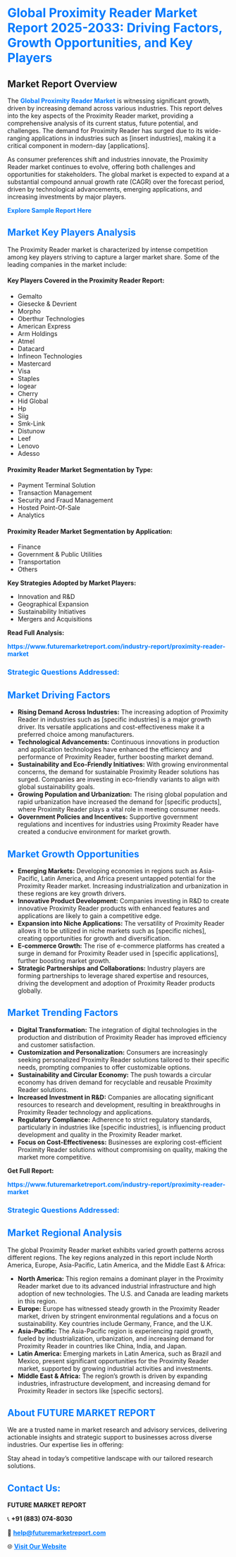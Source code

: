<h1 style="color: #007BFF;">Global Proximity Reader Market Report 2025-2033: Driving Factors, Growth Opportunities, and Key Players</h1>

<section id="overview">
<h2>Market Report Overview</h2>
<p>The <a href="https://www.futuremarketreport.com/industry-report/proximity-reader-market" style="color: #007BFF; text-decoration: none;"><strong>Global Proximity Reader Market</strong></a> is witnessing significant growth, driven by increasing demand across various industries. This report delves into the key aspects of the Proximity Reader market, providing a comprehensive analysis of its current status, future potential, and challenges. The demand for Proximity Reader has surged due to its wide-ranging applications in industries such as [insert industries], making it a critical component in modern-day [applications].</p>
<p>As consumer preferences shift and industries innovate, the Proximity Reader market continues to evolve, offering both challenges and opportunities for stakeholders. The global market is expected to expand at a substantial compound annual growth rate (CAGR) over the forecast period, driven by technological advancements, emerging applications, and increasing investments by major players.</p>
</section>

<section id="overview">
<p><a href="https://www.futuremarketreport.com/request-sample/reportId=30562" style="color: #007BFF; text-decoration: none;"><strong>Explore Sample Report Here</strong></a></p>
</section>

<section id="key-players">
<h2 style="color: #007BFF;">Market Key Players Analysis</h2>
<p>The Proximity Reader market is characterized by intense competition among key players striving to capture a larger market share. Some of the leading companies in the market include:</p>
<h4>Key Players Covered in the Proximity Reader Report:</h4>
<ul><li>Gemalto</li><li>Giesecke &amp; Devrient</li><li>Morpho</li><li>Oberthur Technologies</li><li>American Express</li><li>Arm Holdings</li><li>Atmel</li><li>Datacard</li><li>Infineon Technologies</li><li>Mastercard</li><li>Visa</li><li>Staples</li><li>Iogear</li><li>Cherry</li><li>Hid Global</li><li>Hp</li><li>Siig</li><li>Smk-Link</li><li>Distunow</li><li>Leef</li><li>Lenovo</li><li>Adesso</li></ul>
<h4>Proximity Reader Market Segmentation by Type:</h4>
<ul><li>Payment Terminal Solution</li><li>Transaction Management</li><li>Security and Fraud Management</li><li>Hosted Point-Of-Sale</li><li>Analytics</li></ul>

<h4>Proximity Reader Market Segmentation by Application:</h4>
<ul><li>Finance</li><li>Government &amp; Public Utilities</li><li>Transportation</li><li>Others</li></ul>
<p><strong>Key Strategies Adopted by Market Players:</strong></p>
<ul>
<li>Innovation and R&D</li>
<li>Geographical Expansion</li>
<li>Sustainability Initiatives</li>
<li>Mergers and Acquisitions</li>
</ul>
</section>

<section>
<p><strong>Read Full Analysis: </strong></p><a href="https://www.futuremarketreport.com/industry-report/proximity-reader-market" style="color: #007BFF; text-decoration: none;"><strong>https://www.futuremarketreport.com/industry-report/proximity-reader-market</strong></a>
<h3 style="color: #007BFF;">Strategic Questions Addressed:</h3>
</section>

<section id="driving-factors">
<h2 style="color: #007BFF;">Market Driving Factors</h2>
<ul>
<li><strong>Rising Demand Across Industries:</strong> The increasing adoption of Proximity Reader in industries such as [specific industries] is a major growth driver. Its versatile applications and cost-effectiveness make it a preferred choice among manufacturers.</li>
<li><strong>Technological Advancements:</strong> Continuous innovations in production and application technologies have enhanced the efficiency and performance of Proximity Reader, further boosting market demand.</li>
<li><strong>Sustainability and Eco-Friendly Initiatives:</strong> With growing environmental concerns, the demand for sustainable Proximity Reader solutions has surged. Companies are investing in eco-friendly variants to align with global sustainability goals.</li>
<li><strong>Growing Population and Urbanization:</strong> The rising global population and rapid urbanization have increased the demand for [specific products], where Proximity Reader plays a vital role in meeting consumer needs.</li>
<li><strong>Government Policies and Incentives:</strong> Supportive government regulations and incentives for industries using Proximity Reader have created a conducive environment for market growth.</li>
</ul>
</section>

<section id="growth-opportunities">
<h2 style="color: #007BFF;">Market Growth Opportunities</h2>
<ul>
<li><strong>Emerging Markets:</strong> Developing economies in regions such as Asia-Pacific, Latin America, and Africa present untapped potential for the Proximity Reader market. Increasing industrialization and urbanization in these regions are key growth drivers.</li>
<li><strong>Innovative Product Development:</strong> Companies investing in R&D to create innovative Proximity Reader products with enhanced features and applications are likely to gain a competitive edge.</li>
<li><strong>Expansion into Niche Applications:</strong> The versatility of Proximity Reader allows it to be utilized in niche markets such as [specific niches], creating opportunities for growth and diversification.</li>
<li><strong>E-commerce Growth:</strong> The rise of e-commerce platforms has created a surge in demand for Proximity Reader used in [specific applications], further boosting market growth.</li>
<li><strong>Strategic Partnerships and Collaborations:</strong> Industry players are forming partnerships to leverage shared expertise and resources, driving the development and adoption of Proximity Reader products globally.</li>
</ul>
</section>

<section id="trending-factors">
<h2 style="color: #007BFF;">Market Trending Factors</h2>
<ul>
<li><strong>Digital Transformation:</strong> The integration of digital technologies in the production and distribution of Proximity Reader has improved efficiency and customer satisfaction.</li>
<li><strong>Customization and Personalization:</strong> Consumers are increasingly seeking personalized Proximity Reader solutions tailored to their specific needs, prompting companies to offer customizable options.</li>
<li><strong>Sustainability and Circular Economy:</strong> The push towards a circular economy has driven demand for recyclable and reusable Proximity Reader solutions.</li>
<li><strong>Increased Investment in R&D:</strong> Companies are allocating significant resources to research and development, resulting in breakthroughs in Proximity Reader technology and applications.</li>
<li><strong>Regulatory Compliance:</strong> Adherence to strict regulatory standards, particularly in industries like [specific industries], is influencing product development and quality in the Proximity Reader market.</li>
<li><strong>Focus on Cost-Effectiveness:</strong> Businesses are exploring cost-efficient Proximity Reader solutions without compromising on quality, making the market more competitive.</li>
</ul>
</section>

<section>
<p><strong>Get Full Report: </strong></p><a href="https://www.futuremarketreport.com/industry-report/proximity-reader-market" style="color: #007BFF; text-decoration: none;"><strong>https://www.futuremarketreport.com/industry-report/proximity-reader-market</strong></a>
<h3 style="color: #007BFF;">Strategic Questions Addressed:</h3>
</section>


<section id="regional-analysis">
<h2 style="color: #007BFF;">Market Regional Analysis</h2>
<p>The global Proximity Reader market exhibits varied growth patterns across different regions. The key regions analyzed in this report include North America, Europe, Asia-Pacific, Latin America, and the Middle East & Africa:</p>
<ul>
<li><strong>North America:</strong> This region remains a dominant player in the Proximity Reader market due to its advanced industrial infrastructure and high adoption of new technologies. The U.S. and Canada are leading markets in this region.</li>
<li><strong>Europe:</strong> Europe has witnessed steady growth in the Proximity Reader market, driven by stringent environmental regulations and a focus on sustainability. Key countries include Germany, France, and the U.K.</li>
<li><strong>Asia-Pacific:</strong> The Asia-Pacific region is experiencing rapid growth, fueled by industrialization, urbanization, and increasing demand for Proximity Reader in countries like China, India, and Japan.</li>
<li><strong>Latin America:</strong> Emerging markets in Latin America, such as Brazil and Mexico, present significant opportunities for the Proximity Reader market, supported by growing industrial activities and investments.</li>
<li><strong>Middle East & Africa:</strong> The region’s growth is driven by expanding industries, infrastructure development, and increasing demand for Proximity Reader in sectors like [specific sectors].</li>
</ul>
</section>

<footer>
<h2 style="color: #007BFF;">About FUTURE MARKET REPORT</h2>
<p>We are a trusted name in market research and advisory services, delivering actionable insights and strategic support to businesses across diverse industries. Our expertise lies in offering:</p>

<p>Stay ahead in today’s competitive landscape with our tailored research solutions.</p>

<h2 style="color: #007BFF;">Contact Us:</h2>
<p><strong>FUTURE MARKET REPORT</strong></p>
<p>📞 <strong>+91 (883) 074-8030</strong></p>
<p>📧 <strong><a href="mailto:help@futuremarketreport.com" style="color: #007BFF;">help@futuremarketreport.com</a></strong></p>
<p>🌐 <strong><a href="https://www.futuremarketreport.com/" style="color: #007BFF;">Visit Our Website</a></strong></p>
</footer>